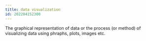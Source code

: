 ```yaml
---
title: data visualization
id: 202204152300
---
```


The graphical representation of data or the process (or method) of visualizing data using phraphs, plots, images etc.
